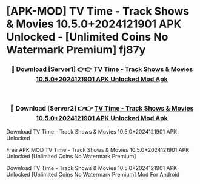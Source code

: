# [APK-MOD] TV Time - Track Shows & Movies 10.5.0+2024121901 APK Unlocked - [Unlimited Coins No Watermark Premium] fj87y



<div align="center">
<h3>🔴 Download [Server1] 👉👉 <a href="https://momento.my/?title=TV_Time_-_Track_Shows_&_Movies_10.5.0+2024121901_APK_Unlocked">TV Time - Track Shows & Movies 10.5.0+2024121901 APK Unlocked Mod Apk</a></h3><br>

<h3>🔴 Download [Server2] 👉👉 <a href="https://momento.my/?title=TV_Time_-_Track_Shows_&_Movies_10.5.0+2024121901_APK_Unlocked">TV Time - Track Shows & Movies 10.5.0+2024121901 APK Unlocked Mod Apk</a></h3>
</div>



Download TV Time - Track Shows & Movies 10.5.0+2024121901 APK Unlocked 

Free APK MOD TV Time - Track Shows & Movies 10.5.0+2024121901 APK Unlocked [Unlimited Coins No Watermark Premium]

Download TV Time - Track Shows & Movies 10.5.0+2024121901 APK Unlocked [Unlimited Coins No Watermark Premium] Mod For Android
